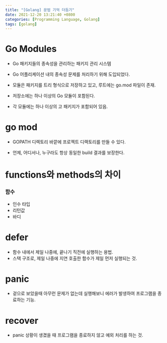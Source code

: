 ```yaml
---
title: "[Golang] 문법 기억 더듬기"
date: 2021-12-20 13:21:40 +0800
categories: [Programming Language, Golang]
tags: [golang]
---
```


# Go Modules

- Go 패키지들의 종속성을 관리하는 패키지 관리 시스템

- Go 어플리케이션 내의 종속성 문제를 처리하기 위해 도입되었다.

- 모듈은 패키지를 트리 형식으로 저장하고 있고, 루트에는 go.mod 파일이 존재.

- 저장소에는 하나 이상의 Go 모듈이 포함된다.

- 각 모듈에는 하나 이상의 고 패키지가 포함되어 있음.

  

# go mod 

- GOPATH 디렉토리 바깥에 프로젝트 디랙토리를 만들 수 있다.

- 언제, 어디서나, 누구라도 항상 동일한 build 결과를 보장한다.

  

# functions와 methods의 차이

### 함수

- 인수 타입
- 리턴값
- 바디



# defer

- 함수 내에서 제일 나중에, 끝나기 직전에 실행하는 용법.
- 스택 구조로, 제일 나중에 지연 호출한 함수가 제일 먼저 실행되는 것.

# panic

- 겉으로 보았을때 아무런 문제가 없는데 실행해보니 에러가 발생하여 프로그램을 종료하는 기능.

# recover

- panic 상황이 생겼을 때 프로그램을 종료하지 않고 예외 처리를 하는 것.